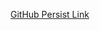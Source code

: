 [GitHub Persist Link](https://github.com/hamitmizrak/Techcareer_Offline_JavaSE/tree/master/src/main/java/com/hamitmizrak)